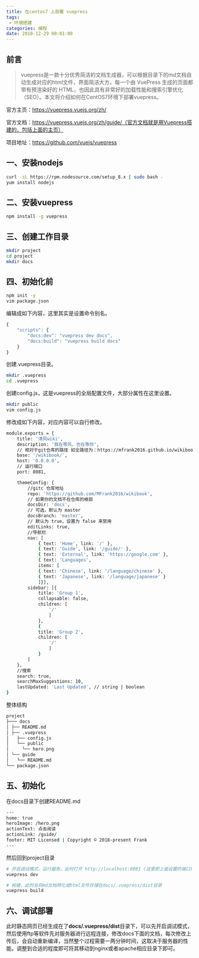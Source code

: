 ```yaml
---
title: 在centos7 上部署 vuepress
tags: 
 - 环境搭建
categories: 编程
date: 2018-12-29 00:01:00
---
```


## 前言

> vuepress是一款十分优秀简洁的文档生成器，可以根据目录下的md文档自动生成对应的html文件，界面简洁大方。每一个由 VuePress 生成的页面都带有预渲染好的 HTML，也因此具有非常好的加载性能和搜索引擎优化（SEO）。本文将介绍如何在CentOS7环境下部署vuepress。

官方主页：https://vuepress.vuejs.org/zh/  

官方文档：https://vuepress.vuejs.org/zh/guide/（官方文档就是用Vuepress搭建的，包括上面的主页）

项目地址：https://github.com/vuejs/vuepress

## 一、安装nodejs

``` bash
curl -sL https://rpm.nodesource.com/setup_8.x | sudo bash -
yum install nodejs
```

## 二、安装vuepress

``` bash
npm install -g vuepress
```

## 三、创建工作目录

``` bash
mkdir project
cd project
mkdir docs
```

## 四、初始化前

``` bash
npm init -y
vim package.json
```

编辑成如下内容，这里其实是设置命令别名。

```javascript
{
    "scripts": {
    	"docs:dev": "vuepress dev docs",
    	"docs:build": "vuepress build docs"
    }
}
```

创建.vuepress目录。

``` bash
mkdir .vuepress
cd .vuepress
```

创建config.js，这是vuepress的全局配置文件，大部分属性在这里设置。

``` bash
mkdir public
vim config.js
```

修改成如下内容，对应内容可以自行修改。

``` bash
module.exports = {
	title: '清风wiki',
	description: '我在等风，也在等你',
	// 相对于git仓库的路径 如全路径为：https://mfrank2016.github.io/wikibook/ 则设置为'/wikibook/'
	base: '/wikibook/',
	host: '0.0.0.0',
	// 运行端口
	port: 8081,

	themeConfig: {
		//gitc 仓库地址
    	repo: 'https://github.com/MFrank2016/wikibook',
    	// 如果你的文档不在仓库的根部
   		docsDir: 'docs',
    	// 可选，默认为 master
    	docsBranch: 'master',
    	// 默认为 true，设置为 false 来禁用
    	editLinks: true,
    	//导航栏
    	nav: [
      		{ text: 'Home', link: '/' },
      		{ text: 'Guide', link: '/guide/' },
      		{ text: 'External', link: 'https://google.com' },
      		{ text: 'Languages',
      		items: [
      		{ text: 'Chinese', link: '/language/chinese' },
      		{ text: 'Japanese', link: '/language/japanese' }
      		]}],
      	sidebar: [{
        	title: 'Group 1',
        	collapsable: false,
        	children: [
          		'/'
        		]
      		},
      		{
        	title: 'Group 2',
        	children: [
            	'/'
        		]
      		}
    	]
  	},  
    //搜索
    search: true,
    searchMaxSuggestions: 10,
    lastUpdated: 'Last Updated', // string | boolean
}
```

整体结构

``` bash
project
├─── docs
│ ├── README.md
│ ├── .vuepress
│   ├── config.js
│   └── public
│     └── hero.png
│ └── guide
│   └── README.md 
└── package.json
```

## 五、初始化

在docs目录下创建README.md

```bash
---
home: true
heroImage: /hero.png
actionText: 点击阅读
actionLink: /guide/
footer: MIT Licensed | Copyright © 2018-present Frank
---
```

然后回到project目录

```bash
# 开启调试模式，运行服务，此时打开 http://localhost:8081 (这里即上面设置的端口) 即能看到最简单的页面
vuepress dev

# 构建，此时会将md文档转化成html文件存储在docs/.vuepress/dist目录
vuepress build
```

## 六、调试部署

此时静态网页已经生成在了**docs/.vuepress/dist**目录下，可以先开启调试模式，然后使用ftp等软件先对服务器进行远程连接，修改docs下面的文档，每次修改上传后，会自动重新编译，当然整个过程需要一两分钟时间，这取决于服务器的性能。调整到合适的程度即可将其移动到nginx或者apache相应目录下即可。
